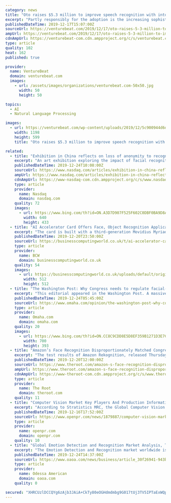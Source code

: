 ```yaml
---
category: news
title: "Oto raises $5.3 million to improve speech recognition with intonation data"
excerpt: "Partly responsibly for the adoption is the increasing sophistication of automatic speech recognition systems, the best of which recognize speech with accuracy matching or exceeding that of humans. But in spite of this, there’s been comparatively little ..."
publishedDateTime: 2019-12-17T15:07:00Z
sourceUrl: https://venturebeat.com/2019/12/17/oto-raises-5-3-million-to-improve-speech-recognition-with-intonation-data/
ampUrl: https://venturebeat.com/2019/12/17/oto-raises-5-3-million-to-improve-speech-recognition-with-intonation-data/amp/
cdnAmpUrl: https://venturebeat-com.cdn.ampproject.org/c/s/venturebeat.com/2019/12/17/oto-raises-5-3-million-to-improve-speech-recognition-with-intonation-data/amp/
type: article
quality: 102
heat: 162
published: true

provider:
  name: VentureBeat
  domain: venturebeat.com
  images:
    - url: /assets/images/organizations/venturebeat.com-50x50.jpg
      width: 50
      height: 50

topics:
  - AI
  - Natural Language Processing

images:
  - url: https://venturebeat.com/wp-content/uploads/2019/12/5c900944d6de5e1a803719c3_SoundBars-e1575343764738.png?fit=1198%2C599&amp;strip=all
    width: 1198
    height: 599
    title: "Oto raises $5.3 million to improve speech recognition with intonation data"

related:
  - title: "Exhibition in China reflects on loss of anonymity to recognition technology"
    excerpt: "An art exhibition exploring the impact of facial recognition technology has opened in China, offering a rare public space for reflection on increasingly pervasive surveillance by tech companies and the government. By David KIRTON SHENZHEN, China, Dec 24 (Reuters) - An art exhibition exploring the impact of facial recognition technology has ..."
    publishedDateTime: 2019-12-24T10:08:00Z
    sourceUrl: https://www.nasdaq.com/articles/exhibition-in-china-reflects-on-loss-of-anonymity-to-recognition-technology-2019-12-24
    ampUrl: https://www.nasdaq.com/articles/exhibition-in-china-reflects-on-loss-of-anonymity-to-recognition-technology-2019-12-24?amp
    cdnAmpUrl: https://www-nasdaq-com.cdn.ampproject.org/c/s/www.nasdaq.com/articles/exhibition-in-china-reflects-on-loss-of-anonymity-to-recognition-technology-2019-12-24?amp
    type: article
    provider:
      name: Nasdaq
      domain: nasdaq.com
    quality: 72
    images:
      - url: https://www.bing.com/th?id=ON.A3D7D907F525F602C0DBF0BA9D8A94D7
        width: 640
        height: 433
  - title: "AI Accelerator Card Offers Face, Object Recognition Applications"
    excerpt: "The card is built with a third-generation Movidius Myriad X Vision Processing Unit (VPU) from Intel, which is particularly well-suited to computer vision applications like face and object recognition. This is a companion discussion topic for the original ..."
    publishedDateTime: 2019-12-20T23:50:00Z
    sourceUrl: https://businesscomputingworld.co.uk/t/ai-accelerator-card-offers-face-object-recognition-applications/213552
    type: article
    provider:
      name: BCW
      domain: businesscomputingworld.co.uk
    quality: 54
    images:
      - url: https://businesscomputingworld.co.uk/uploads/default/original/1X/f630a15932336b1cfe94ee76167108be74ef73e8.jpeg
        width: 512
        height: 512
  - title: "The Washington Post: Why Congress needs to regulate facial-recognition systems"
    excerpt: "This editorial appeared in the Washington Post. A massive government study in which more than 18 million images of more than 8 million people were run through almost 200 algorithms has confirmed what researchers have been warning for years: Facial-recognition systems misidentify people of color more often than white people, and women more often ..."
    publishedDateTime: 2019-12-24T05:45:00Z
    sourceUrl: https://www.omaha.com/opinion/the-washington-post-why-congress-needs-to-regulate-facial-recognition/article_ce508f4a-06f4-5607-885d-7e6c9b6c8283.html
    type: article
    provider:
      name: Omaha.com
      domain: omaha.com
    quality: 20
    images:
      - url: https://www.bing.com/th?id=ON.CC8C9CDD8E5D8EF359B1271D3E7C255F
        width: 700
        height: 393
  - title: "Amazon’s Face Recognition Disproportionately Matched Congressional Members of Color With Mugshots"
    excerpt: "The test results of Amazon Rekognition, released Thursday, revealed that most of the politicians misidentified by the technology were black and Latino, including U.S. Rep. John Lewis. “This test confirms that facial recognition is flawed, biased and ..."
    publishedDateTime: 2019-12-20T12:00:00Z
    sourceUrl: https://www.theroot.com/amazon-s-face-recognition-disproportionately-matched-co-1827954108
    ampUrl: https://www.theroot.com/amazon-s-face-recognition-disproportionately-matched-co-1827954108/amp
    cdnAmpUrl: https://www-theroot-com.cdn.ampproject.org/c/s/www.theroot.com/amazon-s-face-recognition-disproportionately-matched-co-1827954108/amp
    type: article
    provider:
      name: The Root
      domain: theroot.com
    quality: 11
  - title: "Computer Vision Market Key Players And Production Information Analysis With Forecast 2026"
    excerpt: "According to Stratistics MRC, the Global Computer Vision market is accounted for $11.04 billion in 2017 and is expected to reach $23.78 billion by 2026 growing at a CAGR of 8.9% during the forecast period. Increasing need for quality inspection and ..."
    publishedDateTime: 2019-12-16T17:52:00Z
    sourceUrl: https://www.openpr.com/news/1879887/computer-vision-market-key-players-and-production-information
    type: article
    provider:
      name: openpr.com
      domain: openpr.com
    quality: 10
  - title: "Global Emotion Detection and Recognition Market Analysis, Trends, and Forecasts 2019-2025 - ResearchAndMarkets.com"
    excerpt: "The Emotion Detection and Recognition market worldwide is projected to grow by US$116.7 Billion, driven by a compounded growth of 39.2%. Natural Language Processing, one of the segments analyzed and sized in this study, displays the potential to grow at over 40%. The shifting dynamics supporting this growth makes it critical for businesses in ..."
    publishedDateTime: 2019-12-24T14:37:00Z
    sourceUrl: https://www.oaoa.com/news/business/article_30f26941-943b-5bee-bde2-3c9025779204.html
    type: article
    provider:
      name: Odessa American
      domain: oaoa.com
    quality: 0

secured: "XHRCUzlDCCQYg6zAjb3JAiA+CkTy80eOGHdmdmbg9G017tUj3TV5IPTaExWQp0upDQlm4zUBrsdnWJeqvUNysuVLLVwHFT1WYcn5pa/K6jH8mAMspe4o2SoN8Va0SmyUdA7fYrNCsFFi//OQpx3zi7SrMHIsRsLA4Pk+DGSf4jCCB1xxaZ0O8lwvlbZp4nIoSOmlwsJhloAZUCoeZb1m6vzXzUgE2X7pwVZk/+wO4FBKGc0T1iX3DUp3R8QM526DkQXksgKZv3j1DfI0LLDHvA==;Oxyj+1dGNgPlec2P33qTGw=="
---
```


